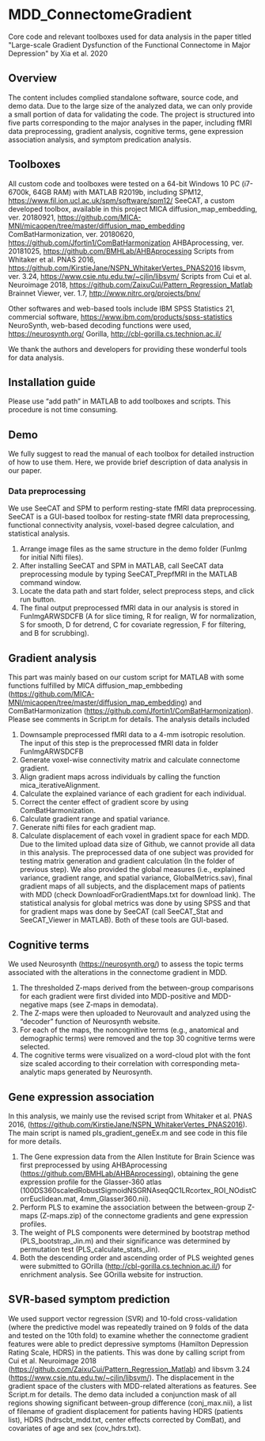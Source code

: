 # MDD_ConnectomeGradient
Core code and relevant toolboxes used for data analysis in the paper titled "Large-scale Gradient Dysfunction of the Functional Connectome in Major Depression" by Xia et al. 2020

## Overview
The content includes complied standalone software, source code, and demo data. Due to the large size of the analyzed data, we can only provide a small portion of data for validating the code. 
The project is structured into five parts corresponding to the major analyses in the paper, including fMRI data preprocessing, gradient analysis, cognitive terms, gene expression association analysis, and symptom predication analysis. 

## Toolboxes
All custom code and toolboxes were tested on a 64-bit Windows 10 PC (i7-6700k, 64GB RAM) with MATLAB R2019b, including
SPM12, https://www.fil.ion.ucl.ac.uk/spm/software/spm12/
SeeCAT, a custom developed toolbox, available in this project
MICA diffusion_map_embedding, ver. 20180921, https://github.com/MICA-MNI/micaopen/tree/master/diffusion_map_embedding
ComBatHarmonization, ver. 20180620, https://github.com/Jfortin1/ComBatHarmonization
AHBAprocessing, ver. 20181025, https://github.com/BMHLab/AHBAprocessing
Scripts from Whitaker et al. PNAS 2016, https://github.com/KirstieJane/NSPN_WhitakerVertes_PNAS2016
libsvm, ver. 3.24, https://www.csie.ntu.edu.tw/~cjlin/libsvm/
Scripts from Cui et al. Neuroimage 2018, https://github.com/ZaixuCui/Pattern_Regression_Matlab
Brainnet Viewer, ver. 1.7, http://www.nitrc.org/projects/bnv/

Other softwares and web-based tools include
IBM SPSS Statistics 21, commercial software, https://www.ibm.com/products/spss-statistics
NeuroSynth, web-based decoding functions were used, https://neurosynth.org/
Gorilla, http://cbl-gorilla.cs.technion.ac.il/

We thank the authors and developers for providing these wonderful tools for data analysis. 

## Installation guide
Please use “add path” in MATLAB to add toolboxes and scripts. This procedure is not time consuming. 

## Demo
We fully suggest to read the manual of each toolbox for detailed instruction of how to use them. Here, we provide brief description of data analysis in our paper. 

### Data preprocessing
We use SeeCAT and SPM to perform resting-state fMRI data preprocessing. SeeCAT is a GUI-based toolbox for resting-state fMRI data preprocessing, functional connectivity analysis, voxel-based degree calculation, and statistical analysis. 
1. Arrange image files as the same structure in the demo folder (FunImg for initial Nifti files).
2. After installing SeeCAT and SPM in MATLAB, call SeeCAT data preprocessing module by typing SeeCAT_PrepfMRI in the MATLAB command window.
3. Locate the data path and start folder, select preprocess steps, and click run button.
4. The final output preprocessed fMRI data in our analysis is stored in FunImgARWSDCFB (A for slice timing, R for realign, W for normalization, S for smooth, D for detrend, C for covariate regression, F for filtering, and B for scrubbing). 

## Gradient analysis
This part was mainly based on our custom script for MATLAB with some functions fulfilled by MICA diffusion_map_embbeding (https://github.com/MICA-MNI/micaopen/tree/master/diffusion_map_embedding) and ComBatHarmonization (https://github.com/Jfortin1/ComBatHarmonization). Please see comments in Script.m for details. The analysis details included
1. Downsample preprocessed fMRI data to a 4-mm isotropic resolution. The input of this step is the preprocessed fMRI data in folder FunImgARWSDCFB
2. Generate voxel-wise connectivity matrix and calculate connectome gradient.
3. Align gradient maps across individuals by calling the function mica_iterativeAlignment.
4. Calculate the explained variance of each gradient for each individual. 
5. Correct the center effect of gradient score by using ComBatHarmonization.
6. Calculate gradient range and spatial variance.
7. Generate nifti files for each gradient map.
8. Calculate displacement of each voxel in gradient space for each MDD. 
Due to the limited upload data size of Github, we cannot provide all data in this analysis. The preprocessed data of one subject was provided for testing matrix generation and gradient calculation (In the folder of previous step). We also provided the global measures (i.e., explained variance, gradient range, and spatial variance, GlobalMetrics.sav), final gradient maps of all subjects, and the displacement maps of patients with MDD (check DownloadForGradientMaps.txt for download link). The statistical analysis for global metrics was done by using SPSS and that for gradient maps was done by SeeCAT (call SeeCAT_Stat and SeeCAT_Viewer in MATLAB). Both of these tools are GUI-based. 

## Cognitive terms
We used Neurosynth (https://neurosynth.org/) to assess the topic terms associated with the alterations in the connectome gradient in MDD. 
1. The thresholded Z-maps derived from the between-group comparisons for each gradient were first divided into MDD-positive and MDD-negative maps (see Z-maps in demodata). 
2. The Z-maps were then uploaded to Neurovault and analyzed using the “decoder” function of Neurosynth website. 
3. For each of the maps, the noncognitive terms (e.g., anatomical and demographic terms) were removed and the top 30 cognitive terms were selected. 
4. The cognitive terms were visualized on a word-cloud plot with the font size scaled according to their correlation with corresponding meta-analytic maps generated by Neurosynth.

## Gene expression association
In this analysis, we mainly use the revised script from Whitaker et al. PNAS 2016, (https://github.com/KirstieJane/NSPN_WhitakerVertes_PNAS2016). The main script is named pls_gradient_geneEx.m and see code in this file for more details. 
1. The Gene expression data from the Allen Institute for Brain Science was first preprocessed by using AHBAprocessing (https://github.com/BMHLab/AHBAprocessing), obtaining the gene expression profile for the Glasser-360 atlas (100DS360scaledRobustSigmoidNSGRNAseqQC1LRcortex_ROI_NOdistCorrEuclidean.mat, 4mm_Glasser360.nii).
2. Perform PLS to examine the association between the between-group Z-maps (Z-maps.zip) of the connectome gradients and gene expression profiles. 
3. The weight of PLS components were determined by bootstrap method (PLS_bootstrap_Jin.m) and their significance was determined by permutation test (PLS_calculate_stats_Jin). 
4. Both the descending order and ascending order of PLS weighted genes were submitted to GOrilla (http://cbl-gorilla.cs.technion.ac.il/) for enrichment analysis. See GOrilla website for instruction. 

## SVR-based symptom prediction
We used support vector regression (SVR) and 10-fold cross-validation (where the predictive model was repeatedly trained on 9 folds of the data and tested on the 10th fold) to examine whether the connectome gradient features were able to predict depressive symptoms (Hamilton Depression Rating Scale, HDRS) in the patients. This was done by calling script from Cui et al. Neuroimage 2018 (https://github.com/ZaixuCui/Pattern_Regression_Matlab) and libsvm 3.24 (https://www.csie.ntu.edu.tw/~cjlin/libsvm/). The displacement in the gradient space of the clusters with MDD-related alterations as features. See Script.m for details. The demo data included a conjunction mask of all regions showing significant between-group difference (conj_max.nii), a list of filename of gradient displacement for patients having HDRS (patients list), HDRS (hdrscbt_mdd.txt, center effects corrected by ComBat), and covariates of age and sex (cov_hdrs.txt). 
